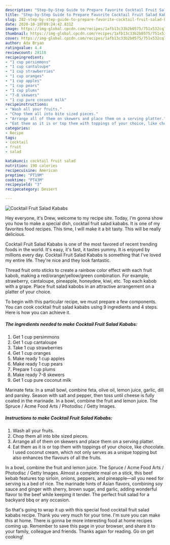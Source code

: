 ```yaml
---
description: "Step-by-Step Guide to Prepare Favorite Cocktail Fruit Salad Kababs"
title: "Step-by-Step Guide to Prepare Favorite Cocktail Fruit Salad Kababs"
slug: 282-step-by-step-guide-to-prepare-favorite-cocktail-fruit-salad-kababs
date: 2020-10-10T09:24:42.831Z
image: https://img-global.cpcdn.com/recipes/1afb13c33b2b0575/751x532cq70/cocktail-fruit-salad-kababs-recipe-main-photo.jpg
thumbnail: https://img-global.cpcdn.com/recipes/1afb13c33b2b0575/751x532cq70/cocktail-fruit-salad-kababs-recipe-main-photo.jpg
cover: https://img-global.cpcdn.com/recipes/1afb13c33b2b0575/751x532cq70/cocktail-fruit-salad-kababs-recipe-main-photo.jpg
author: Ada Bryan
ratingvalue: 4.4
reviewcount: 28118
recipeingredient:
- "1 cup persimmons"
- "1 cup cantaloupe"
- "1 cup strawberries"
- "1 cup oranges"
- "1 cup apples"
- "1 cup pears"
- "1 cup plums"
- "7-8 skewers"
- "1 cup pure coconut milk"
recipeinstructions:
- "Wash all your fruits."
- "Chop them all into bite sized pieces."
- "Arrange all of them on skewers and place them on a serving platter."
- "Eat them as it is or top them with toppings of your choice, like chocolate. I used coconut cream, which not only serves as a unique topping but also enhances the flavours of all the fruits."
categories:
- Recipe
tags:
- cocktail
- fruit
- salad

katakunci: cocktail fruit salad 
nutrition: 190 calories
recipecuisine: American
preptime: "PT19M"
cooktime: "PT43M"
recipeyield: "3"
recipecategory: Dessert

---
```



![Cocktail Fruit Salad Kababs](https://img-global.cpcdn.com/recipes/1afb13c33b2b0575/751x532cq70/cocktail-fruit-salad-kababs-recipe-main-photo.jpg)

Hey everyone, it's Drew, welcome to my recipe site. Today, I'm gonna show you how to make a special dish, cocktail fruit salad kababs. It is one of my favorites food recipes. This time, I will make it a bit tasty. This will be really delicious.

Cocktail Fruit Salad Kababs is one of the most favored of recent trending foods in the world. It's easy, it's fast, it tastes yummy. It is enjoyed by millions every day. Cocktail Fruit Salad Kababs is something that I've loved my entire life. They're nice and they look fantastic.

Thread fruit onto sticks to create a rainbow color effect with each fruit kabob, making a red/orange/yellow/green combination. For example, strawberry, cantaloupe, pineapple, honeydew, kiwi, etc. Top each kabob with a grape. Place fruit salad kabobs in an attractive arrangement on a platter of your choice.


To begin with this particular recipe, we must prepare a few components. You can cook cocktail fruit salad kababs using 9 ingredients and 4 steps. Here is how you can achieve it.

<!--inarticleads1-->

##### The ingredients needed to make Cocktail Fruit Salad Kababs:

1. Get 1 cup persimmons
1. Get 1 cup cantaloupe
1. Take 1 cup strawberries
1. Get 1 cup oranges
1. Make ready 1 cup apples
1. Make ready 1 cup pears
1. Prepare 1 cup plums
1. Make ready 7-8 skewers
1. Get 1 cup pure coconut milk


Marinate feta: In a small bowl, combine feta, olive oil, lemon juice, garlic, dill and parsley. Season with salt and pepper, then toss until cheese is fully coated in the marinade. In a bowl, combine the fruit and lemon juice. The Spruce / Acme Food Arts / Photodisc / Getty Images. 

<!--inarticleads2-->

##### Instructions to make Cocktail Fruit Salad Kababs:

1. Wash all your fruits.
1. Chop them all into bite sized pieces.
1. Arrange all of them on skewers and place them on a serving platter.
1. Eat them as it is or top them with toppings of your choice, like chocolate. I used coconut cream, which not only serves as a unique topping but also enhances the flavours of all the fruits.


In a bowl, combine the fruit and lemon juice. The Spruce / Acme Food Arts / Photodisc / Getty Images. Almost a complete meal on a stick, this beef kebab features top sirloin, onions, peppers, and pineapple—all you need for serving is a bed of rice. The marinade hints of Asian flavors, combining soy sauce and ginger with sherry, brown sugar, and garlic, adding wonderful flavor to the beef while keeping it tender. The perfect fruit salad for a backyard bbq or any occasion. 

So that's going to wrap it up with this special food cocktail fruit salad kababs recipe. Thank you very much for your time. I'm sure you can make this at home. There is gonna be more interesting food at home recipes coming up. Remember to save this page in your browser, and share it to your family, colleague and friends. Thanks again for reading. Go on get cooking!
